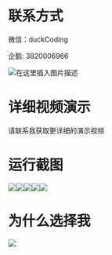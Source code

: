 # 联系方式

微信：duckCoding

企鹅: 3820006966

![在这里插入图片描述](http://upload.cxycsx.vip/91ab4bcb4f2c4c6db86365bb6d6e9c62.jpeg)

# 详细视频演示

请联系我获取更详细的演示视频

# 运行截图

![](http://www.bysj52.com/uploadfile/ueditor/image/202306/%E6%AF%95%E8%AE%BEssm300%E5%BB%BA%E7%AD%91%E8%A3%85%E4%BF%AE%E5%9B%BE%E7%BA%B8%E7%AE%A1%E7%90%86%E5%B9%B3%E5%8F%B0%E6%AF%95%E4%B8%9A%E8%AE%BE%E8%AE%A1/4.png)![](http://www.bysj52.com/uploadfile/ueditor/image/202306/%E6%AF%95%E8%AE%BEssm300%E5%BB%BA%E7%AD%91%E8%A3%85%E4%BF%AE%E5%9B%BE%E7%BA%B8%E7%AE%A1%E7%90%86%E5%B9%B3%E5%8F%B0%E6%AF%95%E4%B8%9A%E8%AE%BE%E8%AE%A1/5.png)![](http://www.bysj52.com/uploadfile/ueditor/image/202306/%E6%AF%95%E8%AE%BEssm300%E5%BB%BA%E7%AD%91%E8%A3%85%E4%BF%AE%E5%9B%BE%E7%BA%B8%E7%AE%A1%E7%90%86%E5%B9%B3%E5%8F%B0%E6%AF%95%E4%B8%9A%E8%AE%BE%E8%AE%A1/3.png)![](http://www.bysj52.com/uploadfile/ueditor/image/202306/%E6%AF%95%E8%AE%BEssm300%E5%BB%BA%E7%AD%91%E8%A3%85%E4%BF%AE%E5%9B%BE%E7%BA%B8%E7%AE%A1%E7%90%86%E5%B9%B3%E5%8F%B0%E6%AF%95%E4%B8%9A%E8%AE%BE%E8%AE%A1/1.png)![](http://www.bysj52.com/uploadfile/ueditor/image/202306/%E6%AF%95%E8%AE%BEssm300%E5%BB%BA%E7%AD%91%E8%A3%85%E4%BF%AE%E5%9B%BE%E7%BA%B8%E7%AE%A1%E7%90%86%E5%B9%B3%E5%8F%B0%E6%AF%95%E4%B8%9A%E8%AE%BE%E8%AE%A1/2.png)

# 为什么选择我

![](http://upload.cxycsx.vip/%E7%A8%8B%E5%BA%8F%E8%AE%BE%E8%AE%A1.png)

